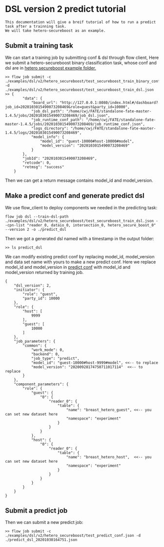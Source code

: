 # DSL version 2 predict tutorial
	This documentation will give a breif tutorial of how to run a predict task after a trainning task.
	We will take hetero-secureboost as an example.
	
## Submit a training task
We can start a training job by submitting conf & dsl through flow client,
Here we submit a hetero-secureboost binary classification task, whose conf and dsl are in [hetero secureboost example 
folder.](../../dsl/v2/hetero_secureboost)

    >> flow job submit -c ./examples/dsl/v2/hetero_secureboost/test_secureboost_train_binary_conf.json -d ./examples/dsl/v2/hetero_secureboost/test_secureboost_train_dsl.json
    >> {
            "data": {
                "board_url": "http://127.0.0.1:8080/index.html#/dashboard?job_id=2020103015490073208469&role=guest&party_id=10000",
                "job_dsl_path": "/home/cwj/FATE/standalone-fate-master-1.4.5/jobs/2020103015490073208469/job_dsl.json",
                "job_runtime_conf_path": "/home/cwj/FATE/standalone-fate-master-1.4.5/jobs/2020103015490073208469/job_runtime_conf.json",
                "logs_directory": "/home/cwj/FATE/standalone-fate-master-1.4.5/logs/2020103015490073208469",
                "model_info": {
                    "model_id": "guest-10000#host-10000#model",
                    "model_version": "2020103015490073208469"
                }
            },
            "jobId": "2020103015490073208469",
            "retcode": 0,
            "retmsg": "success"
        }

Then we can get a return message contains model_id and model_version.

## Make a predict conf and generate predict dsl

We use flow_client to deploy components we needed in the predicting task:

    flow job dsl --train-dsl-path ./examples/dsl/v2/hetero_secureboost/test_secureboost_train_dsl.json --cpn-list "reader_0, dataio_0, intersection_0, hetero_secure_boost_0" --version 2 -o ./predict_dsl

Then we got a generated dsl named with a timestamp in the output folder:

    >> ls predict_dsl

We can modify existing predict conf by replacing model_id, model_version and data set name with yours to make a new 
predict conf.
Here we replace model_id and model_version in [predict conf](../../dsl/v2/hetero_secureboost/test_predict_conf.json) 
with model_id and model_version returned by training job.

    {
        "dsl_version": 2,
        "initiator": {
            "role": "guest",
            "party_id": 10000
        },
        "role": {
            "host": [
                9999
            ],
            "guest": [
                10000
            ]
        },
        "job_parameters": {
            "common": {
                "work_mode": 0,
                "backend": 0,
                "job_type": "predict",
                "model_id": "guest-10000#host-9999#model", <<-- to replace
                "model_version": "20200928174750711017114"  <<-- to replace
            }
        },
        "component_parameters": {
            "role": {
                "guest": {
                    "0": {
                        "reader_0": {
                            "table": {
                                "name": "breast_hetero_guest", <<-- you can set new dataset here
                                "namespace": "experiment"
                            }
                        }
                    }
                },
                "host": {
                    "0": {
                        "reader_0": {
                            "table": {
                                "name": "breast_hetero_host",  <<-- you can set new dataset here
                                "namespace": "experiment"
                            }
                        }
                    }
                }
            }
        }
    }

## Submit a predict job
Then we can submit a new predict job:
    
    >> flow job submit -c ./examples/dsl/v2/hetero_secureboost/test_predict_conf.json -d ./predict_dsl_20201030164751.json